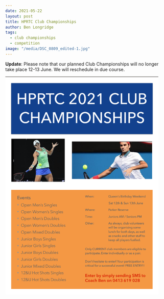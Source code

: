 ```yaml
---
date: 2021-05-22
layout: post
title: HPRTC Club Championships
author: Ben Longridge
tags:
  - club championships
  - competition
image: "/media/DSC_0809_edited-1.jpg"
---
```


**Update**: Please note that our planned Club Championships will no longer take place 12-13 June.  We will reschedule in due course.

<img src="/img/hprtc_club_champs.png" width="95%">
